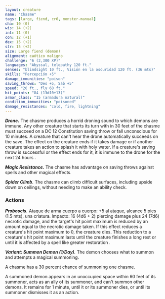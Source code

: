 ```yaml
---
layout: creature
name: "Chasme"
tags: [large, fiend, cr6, monster-manual]
cha: 10 (0)
wis: 14 (+2)
int: 11 (0)
con: 12 (+1)
dex: 15 (+2)
str: 15 (+2)
size: Large fiend (demon)
alignment: caótico maligno
challenge: "6 (2,300 XP)"
languages: "Abyssal, telepathy 120 ft."
senses: "blindsight 10 ft., Visión en la oscuridad 120 ft. (36 mts)"
skills: "Percepción +5"
damage_immunities: "poison"
saving_throws: "Des +5, Sab +5"
speed: "20 ft., fly 60 ft."
hit_points: "84 (13d10+13)"
armor_class: "15 (armadura natural)"
condition_immunities: "poisoned"
damage_resistances: "cold, fire, lightning"
---
```


***Drone.*** The chasme produces a horrid droning sound to which demons are immune. Any other creature that starts its turn with in 30 feet of the chasme must succeed on a DC 12 Constitution saving throw or fall unconscious for 10 minutes. A creature that can't hear the drone automatically succeeds on the save. The effect on the creature ends if it takes damage or if another creature takes an action to splash it with holy water. If a creature's saving throw is successful or the effect ends for it, it is immune to the drone for the next 24 hours .

***Magic Resistance.*** The chasme has advantage on saving throws against spells and other magical effects.

***Spider Climb.*** The chasme can climb difficult surfaces, including upside down on ceilings, without needing to make an ability check.

### Actions

***Proboscis.*** Ataque de arma cuerpo a cuerpo: +5 al ataque, alcance 5 pies (1.5 mts), una criatura. Impacto: 16 (4d6 + 2) piercing damage plus 24 (7d6) necrotic damage, and the target's hit point maximum is reduced by an amount equal to the necrotic damage taken. If this effect reduces a creature's hit point maximum to 0, the creature dies. This reduction to a creature's hit point maximum lasts until the creature finishes a long rest or until it is affected by a spell like greater restoration .

***Variant: Summon Demon (1/Day).*** The demon chooses what to summon and attempts a magical summoning.

A chasme has a 30 percent chance of summoning one chasme.

A summoned demon appears in an unoccupied space within 60 feet of its summoner, acts as an ally of its summoner, and can't summon other demons. It remains for 1 minute, until it or its summoner dies, or until its summoner dismisses it as an action.